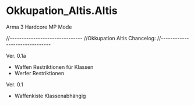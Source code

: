 Okkupation_Altis.Altis
======================

Arma 3 Hardcore MP Mode


//-------------------------------
//Okkupation Altis Chancelog:
//-------------------------------

Ver. 0.1a
- Waffen Restriktionen für Klassen
- Werfer Restriktionen

Ver. 0.1
- Waffenkiste Klassenabhängig
